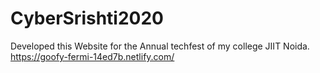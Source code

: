 # CyberSrishti2020
Developed this Website for the Annual techfest of my college JIIT Noida.
https://goofy-fermi-14ed7b.netlify.com/
